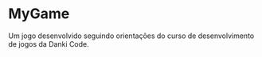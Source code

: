 # MyGame
Um jogo desenvolvido seguindo orientações do curso de desenvolvimento de jogos da Danki Code.
